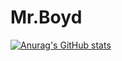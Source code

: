 # Mr.Boyd
[![Anurag's GitHub stats](https://github-readme-stats.vercel.app/api?username=Boyd-Sapeur)](https://github.com/anuraghazra/github-readme-stats)
